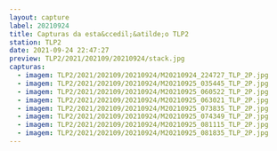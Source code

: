 ```yaml
---
layout: capture
label: 20210924
title: Capturas da esta&ccedil;&atilde;o TLP2
station: TLP2
date: 2021-09-24 22:47:27
preview: TLP2/2021/202109/20210924/stack.jpg
capturas:
  - imagem: TLP2/2021/202109/20210924/M20210924_224727_TLP_2P.jpg
  - imagem: TLP2/2021/202109/20210924/M20210925_035445_TLP_2P.jpg
  - imagem: TLP2/2021/202109/20210924/M20210925_060522_TLP_2P.jpg
  - imagem: TLP2/2021/202109/20210924/M20210925_063021_TLP_2P.jpg
  - imagem: TLP2/2021/202109/20210924/M20210925_073835_TLP_2P.jpg
  - imagem: TLP2/2021/202109/20210924/M20210925_074349_TLP_2P.jpg
  - imagem: TLP2/2021/202109/20210924/M20210925_081115_TLP_2P.jpg
  - imagem: TLP2/2021/202109/20210924/M20210925_081835_TLP_2P.jpg
---
```

